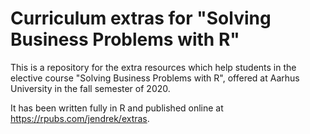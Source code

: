 # Curriculum extras for "Solving Business Problems with R"
This is a repository for the extra resources which help students in the elective course "Solving Business Problems with R", offered at Aarhus University in the fall semester of 2020.

It has been written fully in R and published online at https://rpubs.com/jendrek/extras.
